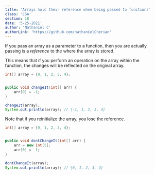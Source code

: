 ```yaml
---
title: 'Arrays hold their reference when being passed to functions'
class: 'CSA'
section: 10
date: '5-25-2021'
author: 'Nathaniel C'
authorLink: 'https://github.com/nathanielCherian'
---
```


If you pass an array as a parameter to a function, then you are actually passing is a *reference* to the where the array is stored.

This means that if you perform an operation on the array within the function, the changes will be reflected on the original array.

```java
int[] array = {0, 1, 2, 3, 4};


public void changeIt(int[] arr) {
    arr[0] = -1;
}

changeIt(array);
System.out.println(array); // {-1, 1, 2, 3, 4}
```

Note that if you reinitialize the array, you lose the reference.

```java
int[] array = {0, 1, 2, 3, 4};


public void dontChangeIt(int[] arr) {
    arr = new int[5];
    arr[0] = -1;
}

dontChangeIt(array);
System.out.println(array); // {0, 1, 2, 3, 4}
```
